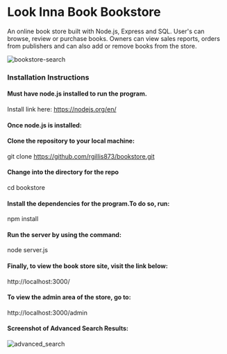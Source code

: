# Look Inna Book Bookstore
An online book store built with Node.js, Express and SQL. User's can browse, review or purchase books.
Owners can view sales reports, orders from publishers and can also add or remove books from the store.

![bookstore-search](https://user-images.githubusercontent.com/59716448/234674286-d2572d28-b477-4c31-be7a-734816885c7a.png)

### Installation Instructions

#### Must have node.js installed to run the program.
Install link here: https://nodejs.org/en/

#### Once node.js is installed:

#### Clone the repository to your local machine:
git clone https://github.com/rgillis873/bookstore.git

#### Change into the directory for the repo
cd bookstore

#### Install the dependencies for the program.To do so, run:
npm install

#### Run the server by using the command:
node server.js

#### Finally, to view the book store site, visit the link below:
http://localhost:3000/

#### To view the admin area of the store, go to:
http://localhost:3000/admin

#### Screenshot of Advanced Search Results:
![advanced_search](https://user-images.githubusercontent.com/59716448/234675058-715c2bd9-a46b-4e4f-b4bd-9d09e91ede4e.PNG)

